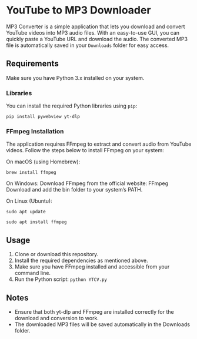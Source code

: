 # YouTube to MP3 Downloader

MP3 Converter is a simple application that lets you download and convert YouTube videos into MP3 audio files. With an easy-to-use GUI, 
you can quickly paste a YouTube URL and download the audio. 
The converted MP3 file is automatically saved in your `Downloads` folder for easy access.

## Requirements

Make sure you have Python 3.x installed on your system.

### Libraries

You can install the required Python libraries using `pip`:

`pip install pywebview yt-dlp`

### FFmpeg Installation

The application requires FFmpeg to extract and convert audio from YouTube videos. Follow the steps below to install FFmpeg on your system:

On macOS (using Homebrew):

`brew install ffmpeg`

On Windows:
Download FFmpeg from the official website: FFmpeg Download and add the bin folder to your system’s PATH.

On Linux (Ubuntu):

`sudo apt update`

`sudo apt install ffmpeg`

## Usage
1. Clone or download this repository.
2. Install the required dependencies as mentioned above.
3. Make sure you have FFmpeg installed and accessible from your command line.
4. Run the Python script:
`python YTCV.py`

## Notes
- Ensure that both yt-dlp and FFmpeg are installed correctly for the download and conversion to work.
- The downloaded MP3 files will be saved automatically in the Downloads folder.
